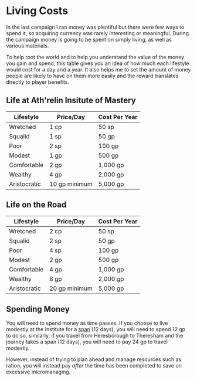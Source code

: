# Living Costs
In the last campaign I ran money was plentiful but there were few ways to spend it, so acquiring currency was rarely interesting or meaningful. During the campaign money is going to be spent on simply living, as well as various materials. 

To help root the world and to help you understand the value of the money you gain and spend, this table gives you an idea of how much each lifestyle would cost for a day and a year. It also helps me to set the amount of money people are likely to have on them more easily and the reward translates directly to player benefits.

## Life at Ath'relin Insitute of Mastery

| Lifestyle    | Price/Day     | Cost Per Year |
| ------------ | ------------- | ------------- |
| Wretched     | 1 cp          | 50 sp         |
| Squalid      | 1 sp          | 50 gp         |
| Poor         | 2 sp          | 100 gp        |
| Modest       | 1 gp          | 500 gp        |
| Comfortable  | 2 gp          | 1,000 gp      |
| Wealthy      | 4 gp          | 2,000 gp      |
| Aristocratic | 10 gp minimum | 5,000 gp      |

## Life on the Road

| Lifestyle    | Price/Day     | Cost Per Year |
| ------------ | ------------- | ------------- |
| Wretched     | 2 cp          | 50 sp         |
| Squalid      | 2 sp          | 50 gp         |
| Poor         | 4 sp          | 100 gp        |
| Modest       | 2 gp          | 500 gp        |
| Comfortable  | 4 gp          | 1,000 gp      |
| Wealthy      | 8 gp          | 2,000 gp      |
| Aristocratic | 20 gp minimum | 5,000 gp      |

## Spending Money
You will need to spend money as time passes. If you choose to live modestly at the Institute for a [span](/calendar) (12 days), you will need to spend 12 gp to do so. similarly, if you travel from Heresborough to Theresham and the journey takes a span (12 days), you will need to pay 24 gp to travel modestly.  

However, instead of trying to plan ahead and manage resources such as ration, you will instead pay *after* the time has been completed to save on excessive micromanaging.